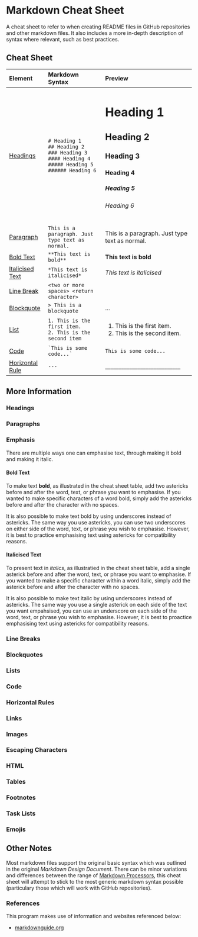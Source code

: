 # Markdown Cheat Sheet
A cheat sheet to refer to when creating README files in GitHub repositories and other markdown files. It also includes a more in-depth description of syntax where relevant, such as best practices. 

## Cheat Sheet

| Element  | Markdown Syntax | Preview |
| :------- | :-------------- | :------ |
| [Headings](#headings) | `# Heading 1` <br> `## Heading 2` <br> `### Heading 3` <br> `#### Heading 4` <br> `##### Heading 5` <br> `###### Heading 6` | <h1> Heading 1 </h1> <h2> Heading 2 </h2> <h3> Heading 3 </h3> <h4> Heading 4 </h4> <h5> Heading 5 </h5> <h6> Heading 6 </h6> |
| [Paragraph](#paragraphs) | `This is a paragraph. Just type text as normal.` | This is a paragraph. Just type text as normal. |
| [Bold Text](#bold-text) | `**This text is bold**` | **This text is bold** |
| [Italicised Text](#italicised-text) | `*This text is italicised*` | *This text is italicised* |
| [Line Break](#line-breaks) | `<two or more spaces> <return character>` | |
| [Blockquote](#blockquotes) | `> This is a blockquote` | ... |
| [List](#lists) | `1. This is the first item.` <br> `2. This is the second item` | <ol> <li>This is the first item.</li> <li>This is the second item.</li> </ol> |
| [Code](#code) | <code>\`This is some code...`</code> | `This is some code...` |
| [Horizontal Rule](#horizontal-rules) | `---` | ____________________________ |

## More Information

### Headings

### Paragraphs

### Emphasis

There are multiple ways one can emphasise text, through making it bold and making it italic. 

#### Bold Text

To make text **bold**, as illustrated in the cheat sheet table, add two astericks before and after the word, text, or phrase you want to emphasise. If you wanted to make specific characters of a word bold, simply add the astericks before and after the character with no spaces. 

It is also possible to make text bold by using underscores instead of astericks. The same way you use astericks, you can use two underscores on either side of the word, text, or phrase you wish to emphasise. However, it is best to practice emphasising text using astericks for compatibility reasons. 

#### Italicised Text

To present text in *italics*, as illustratied in the cheat sheet table, add a single asterick before and after the word, text, or phrase you want to emphasise. If you wanted to make a specific character within a word italic, simply add the asterick before and after the character with no spaces. 

It is also possible to make text italic by using underscores instead of astericks. The same way you use a single asterick on each side of the text you want empahsised, you can use an underscore on each side of the word, text, or phrase you wish to emphasise. However, it is best to proactice emphasising text using astericks for compatibility reasons. 

### Line Breaks

### Blockquotes

### Lists

### Code

### Horizontal Rules

### Links

### Images

### Escaping Characters

### HTML

### Tables

### Footnotes

### Task Lists

### Emojis

## Other Notes
Most markdown files support the original basic syntax which was outlined in the original *Markdown Design Document*. There can be minor variations and differences between the range of [Markdown Processors](https://github.com/markdown/markdown.github.com/wiki/Implementations), this cheat sheet will attempt to stick to the most generic markdown syntax possible (particulary those which will work with GitHub repositories). 

### References
This program makes use of information and websites referenced below:
 - [markdownguide.org](https://www.markdownguide.org/)
